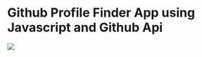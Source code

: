 <h1>Github Profile Finder App using Javascript and Github Api</h1>
<img src="https://user-images.githubusercontent.com/58092596/108541479-cb110e00-72e2-11eb-8aaa-c631c633f823.png">
